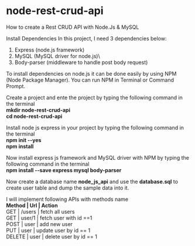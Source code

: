 # node-rest-crud-api
How to create a Rest CRUD API with Node.Js &amp; MySQL

Install Dependencies
In this project, I need 3 dependencies below:

1. Express (node.js framework)
2. MySQL (MySQL driver for node.js)\
3. Body-parser (middleware to handle post body request)

To install dependencies on node.js it can be done easily by using NPM (Node Package Manager).
You can run NPM in Terminal or Command Prompt.

Create a project and ente the project by typing the following command in the terminal
<br><b>mkdir node-rest-crud-api<br>
cd node-rest-crud-api</b>

Install node js express in your project by typing the following command in the terminal
<br><b>npm init --yes<br>
npm install</b>

Now install express js framework and MySQL driver with NPM by typing the following command in the terminal
<br><b>npm install --save express mysql body-parser</b>

Now create a database name <b>node_js_api</b> and use the <b>database.sql</b> to create user table and dump the sample data into it.

I will implement following APIs with methods name<br>
<b> Method | Url | Action</b><br>
GET | /users | fetch all users<br>
GET | user/1 | fetch user with id ==1<br>
POST | user | add new user<br>
PUT | user | update user by id == 1<br>
DELETE | user | delete user by id == 1<br>
